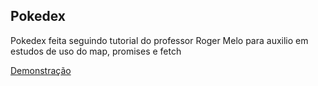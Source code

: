 ## Pokedex 

Pokedex feita seguindo tutorial do professor Roger Melo para auxilio em estudos de uso do map, promises e fetch

[Demonstração](https://gisellebarbosa.github.io/Pokedex-Estudos-Javascript/)

